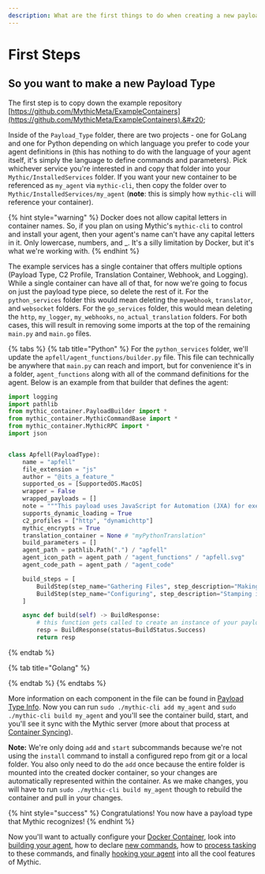 ```yaml
---
description: What are the first things to do when creating a new payload type in Mythic?
---
```


# First Steps

## So you want to make a new Payload Type

The first step is to copy down the example repository [https://github.com/MythicMeta/ExampleContainers](https://github.com/MythicMeta/ExampleContainers).&#x20;

Inside of the `Payload_Type` folder, there are two projects - one for GoLang and one for Python depending on which language you prefer to code your agent definitions in (this has nothing to do with the language of your agent itself, it's simply the language to define commands and parameters). Pick whichever service you're interested in and copy that folder into your `Mythic/InstalledServices` folder. If you want your new container to be referenced as `my_agent` via `mythic-cli`, then copy the folder over to `Mythic/InstalledServices/my_agent` (**note**: this is simply how `mythic-cli` will reference your container).

{% hint style="warning" %}
Docker does not allow capital letters in container names. So, if you plan on using Mythic's `mythic-cli` to control and install your agent, then your agent's name can't have any capital letters in it. Only lowercase, numbers, and \_. It's a silly limitation by Docker, but it's what we're working with.
{% endhint %}

The example services has a single container that offers multiple options (Payload Type, C2 Profile, Translation Container, Webhook, and Logging). While a single container can have all of that, for now we're going to focus on just the payload type piece, so delete the rest of it. For the `python_services` folder this would mean deleting the `mywebhook`, `translator`, and `websocket` folders. For the `go_services` folder, this would mean deleting the `http`, `my_logger`, `my_webhooks`, `no_actual_translation` folders. For both cases, this will result in removing some imports at the top of the remaining `main.py` and `main.go` files.

{% tabs %}
{% tab title="Python" %}
For the `python_services` folder, we'll update the `apfell/agent_functions/builder.py` file. This file can technically be anywhere that `main.py` can reach and import, but for convenience it's in a folder, `agent_functions` along with all of the command definitions for the agent. Below is an example from that builder that defines the agent:

```python
import logging
import pathlib
from mythic_container.PayloadBuilder import *
from mythic_container.MythicCommandBase import *
from mythic_container.MythicRPC import *
import json


class Apfell(PayloadType):
    name = "apfell"
    file_extension = "js"
    author = "@its_a_feature_"
    supported_os = [SupportedOS.MacOS]
    wrapper = False
    wrapped_payloads = []
    note = """This payload uses JavaScript for Automation (JXA) for execution on macOS boxes."""
    supports_dynamic_loading = True
    c2_profiles = ["http", "dynamichttp"]
    mythic_encrypts = True
    translation_container = None # "myPythonTranslation"
    build_parameters = []
    agent_path = pathlib.Path(".") / "apfell"
    agent_icon_path = agent_path / "agent_functions" / "apfell.svg"
    agent_code_path = agent_path / "agent_code"

    build_steps = [
        BuildStep(step_name="Gathering Files", step_description="Making sure all commands have backing files on disk"),
        BuildStep(step_name="Configuring", step_description="Stamping in configuration values")
    ]

    async def build(self) -> BuildResponse:
        # this function gets called to create an instance of your payload
        resp = BuildResponse(status=BuildStatus.Success)
        return resp
```
{% endtab %}

{% tab title="Golang" %}

{% endtab %}
{% endtabs %}

More information on each component in the file can be found in [Payload Type Info](../payload-type-info.md). Now you can run `sudo ./mythic-cli add my_agent` and `sudo ./mythic-cli build my_agent` and you'll see the container build, start, and you'll see it sync with the Mythic server (more about that process at [Container Syncing](container-syncing.md)).

**Note:** We're only doing `add` and `start` subcommands because we're not using the `install` command to install a configured repo from git or a local folder. You also only need to do the `add` once because the entire folder is mounted into the created docker container, so your changes are automatically represented within the container. As we make changes, you will have to run `sudo ./mythic-cli build my_agent` though to rebuild the container and pull in your changes.

{% hint style="success" %}
Congratulations! You now have a payload type that Mythic recognizes!
{% endhint %}

Now you'll want to actually configure your [Docker Container](../#payload-type-docker-information), look into [building your agent](../payload-type-info.md), how to declare [new commands](../commands.md#commandbase), how to [process tasking](../create\_tasking.md) to these commands, and finally [hooking your agent](../../hooking-features/) into all the cool features of Mythic.&#x20;
